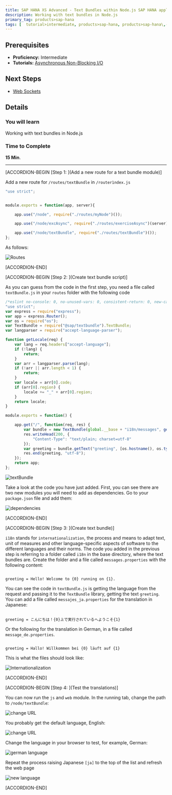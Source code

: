 ```yaml
---
title: SAP HANA XS Advanced - Text Bundles within Node.js SAP HANA applications
description: Working with text bundles in Node.js
primary_tag: products>sap-hana
tags: [  tutorial>intermediate, products>sap-hana, products>sap-hana\,-express-edition   ]
---
```

## Prerequisites  
- **Proficiency:** Intermediate
- **Tutorials:** [Asynchronous Non-Blocking I/O](https://developers.sap.com/tutorials/xsa-node-async.html)

## Next Steps
- [Web Sockets](https://developers.sap.com/tutorials/xsa-node-websockets.html)

## Details
### You will learn  
Working with text bundles in Node.js


### Time to Complete
**15 Min**.

---

[ACCORDION-BEGIN [Step 1: ](Add a new route for a text bundle module)]

Add a new route for `/routes/textBundle` in `/routerìndex.js`

```javascript
"use strict";
module.exports = function(app, server){
	app.use("/node", require("./routes/myNode")());
	app.use("/node/excAsync", require("./routes/exerciseAsync")(server));
	app.use("/node/textBundle", require("./routes/textBundle")());
};

```

As follows:

![Routes](1.png)



[ACCORDION-END]

[ACCORDION-BEGIN [Step 2: ](Create text bundle script)]

As you can guess from the code in the first step, you need a file called `textBundle.js` in your `routes` folder with the following code

```javascript
/*eslint no-console: 0, no-unused-vars: 0, consistent-return: 0, new-cap: 0*/
"use strict";
var express = require("express");
var app = express.Router();
var os = require("os");
var TextBundle = require("@sap/textbundle").TextBundle;
var langparser = require("accept-language-parser");

function getLocale(req) {
	var lang = req.headers["accept-language"];
	if (!lang) {
		return;
	}
	var arr = langparser.parse(lang);
	if (!arr || arr.length < 1) {
		return;
	}
	var locale = arr[0].code;
	if (arr[0].region) {
		locale += "_" + arr[0].region;
	}
	return locale;
}

module.exports = function() {

	app.get("/", function(req, res) {
		var bundle = new TextBundle(global.__base + "i18n/messages", getLocale(req));
		res.writeHead(200, {
			"Content-Type": "text/plain; charset=utf-8"
		});
		var greeting = bundle.getText("greeting", [os.hostname(), os.type()]);
		res.end(greeting, "utf-8");
	});
	return app;
};

```

![textBundle](2.png)

Take a look at the code you have just added. First, you can see there are two new modules you will need to add as dependencies. Go to your `package.json` file and add them:

![dependencies](3.png)



[ACCORDION-END]

[ACCORDION-BEGIN [Step 3: ](Create text bundle)]

`i18n` stands for `internationalization`, the process and means to adapt text, unit of measures and other language-specific aspects of software to the different languages and their norms.  The code you added in the previous step is referring to a folder called `i18n` in the base directory, where the text bundles are. Create the folder and a file called `messages.properties` with the following content:

```text

greeting = Hello! Welcome to {0} running on {1}.
```

You can see the code in `textBundle.js` is getting the language from the request and passing it to the `TextBundle` library, getting the text `greeting`. You can add a file called `messajes_ja.properties` for the translation in Japanese:

```Text

greeting = こんにちは！{0}上で実行されているへようこそ{1}
```

Or the following for the translation in German, in a file called `message_de.properties`.

```text

greeting = Hallo! Willkommen bei {0} läuft auf {1}

```
This is what the files should look like:


![Internationalization](4.png)


[ACCORDION-END]

[ACCORDION-BEGIN [Step 4: ](Test the translations)]

You can now run the `js` and `web` module. In the running tab, change the path to `/node/textBundle`:

![change URL](5.png)

You probably get the default language, English:

![change URL](6.png)

Change the language in your browser to test, for example, German:

![german language](7.png)

Repeat the process raising Japanese `[ja]` to the top of the list and refresh the web page

![new language](17.png)



[ACCORDION-END]

